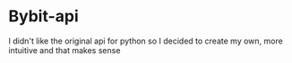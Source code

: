 # Bybit-api
I didn't like the original api for python so I decided to create my own, more intuitive and that makes sense
